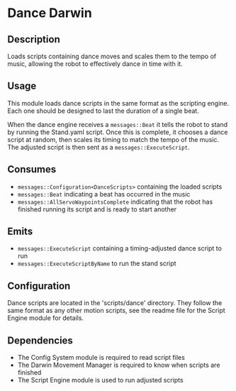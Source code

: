 Dance Darwin
============

## Description

Loads scripts containing dance moves and scales them to the tempo of music,
allowing the robot to effectively dance in time with it.

## Usage

This module loads dance scripts in the same format as the scripting engine.
Each one should be designed to last the duration of a single beat.

When the dance engine receives a `messages::Beat` it tells the robot to stand
by running the Stand.yaml script. Once this is complete, it chooses a dance
script at random, then scales its timing to match the tempo of the music. The
adjusted script is then sent as a `messages::ExecuteScript`.

## Consumes

* `messages::Configuration<DanceScripts>` containing the loaded scripts
* `messages::Beat` indicating a beat has occurred in the music
* `messages::AllServoWaypointsComplete` indicating that the robot has
  finished running its script and is ready to start another

## Emits

* `messages::ExecuteScript` containing a timing-adjusted dance script to run
* `messages::ExecuteScriptByName` to run the stand script

## Configuration

Dance scripts are located in the 'scripts/dance' directory. They follow the
same format as any other motion scripts, see the readme file for the Script
Engine module for details.

## Dependencies

* The Config System module is required to read script files
* The Darwin Movement Manager is required to know when scripts are finished
* The Script Engine module is used to run adjusted scripts

